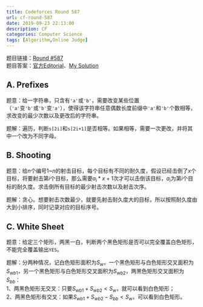 ```yaml
---
title: Codeforces Round 587
url: cf-round-587
date: 2019-09-23 22:13:00
description: CF
categories: Computer Science
tags: [Algorithm,Online Judge]
---
```


题目链接：[Round #587](https://codeforces.com/contest/1216)  
题目答案：[官方Editorial](https://codeforces.com/blog/entry/69954)、[My Solution](https://github.com/EIMadrigal/CF)

## A. Prefixes
题意：给一字符串，只含有`'a'`或`'b'`，需要改变某些位置（`'a'`变`'b'`或`'b'`变`'a'`），使得该字符串任意偶数长度前缀中`'a'`和`'b'`个数相等，求改变的最少次数以及更改后的字符串。

题解：遍历，判断`s[2i]`和`s[2i+1]`是否相等。如果相等，需要一次更改，并将其中一个改为不同字母。

## B. Shooting
题意：给$n$个编号$1$~$n$的射击目标，每个目标有不同的耐久度，假设已经击倒了$x$个目标，将要射击第$i$个目标，那么需要$a_i*x+1$次才可以击倒该目标，$a_i$为第$i$个目标的耐久度。求击倒所有目标的最少射击次数以及射击次序。

题解：贪心。想要射击次数最少，就要先射击耐久度大的目标，所以按照耐久度由大到小排序，同时记录对应的目标序号。

## C. White Sheet
题意：给定三个矩形，两黑一白，判断两个黑色矩形是否可以完全覆盖白色矩形，不能完全覆盖输出`YES`。

题解：分两种情况，记白色矩形面积为$S_w$，一个黑色矩形与白色矩形交叉面积为$S_{wb1}$，另一个黑色矩形与白色矩形交叉面积为$S_{wb2}$，两黑色矩形交叉面积为$S_{bb}$：  
1、两黑色矩形无交叉：只要$S_{wb1}+S_{wb2}<S_w$，就可以看到白色矩形；  
2、两黑色矩形有交叉：如果$S_{wb1}+S_{wb2}-S_{bb}<S_w$，可以看到白色矩形。